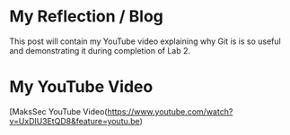 # My Reflection / Blog
This post will contain my YouTube video explaining why Git is is so useful and demonstrating it during completion of Lab 2.

# My YouTube Video
[MaksSec YouTube Video(https://www.youtube.com/watch?v=UxDlU3EtQD8&feature=youtu.be)
